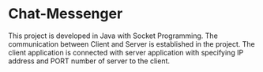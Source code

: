 # Chat-Messenger

This project is developed in Java with Socket Programming.
The communication between Client and Server is established in the project.
The client application is connected with server application with specifying IP address and PORT number of server to the client.
